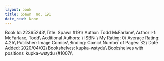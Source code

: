 ```yaml
---
layout: book
title: Spawn  no. 191
date_read: None
---
```


Book Id: 22365243\ 
Title: Spawn #191\ 
Author: Todd McFarlane\ 
Author l-f: McFarlane, Todd\ 
Additional Authors: \ 
ISBN: \ 
My Rating: 0\ 
Average Rating: 4.25\ 
Publisher: Image Comics\ 
Binding: Comic\ 
Number of Pages: 32\ 
Date Added: 2020/04/02\ 
Bookshelves: kupka-wstydu\ 
Bookshelves with positions: kupka-wstydu (#1007)\ 

